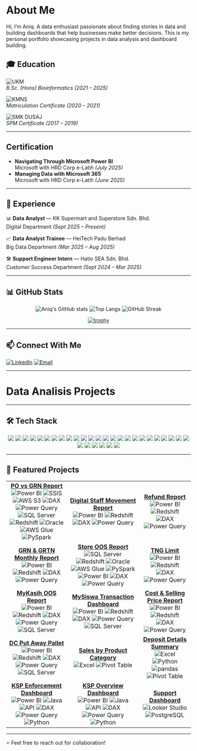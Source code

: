# About Me
Hi, I’m Aniq. A data enthusiast passionate about finding stories in data and building dashboards that help businesses make better decisions.
This is my personal portfolio showcasing projects in data analysis and dashboard building.

## 🎓 Education

![UKM](https://img.shields.io/badge/Universiti%20Kebangsaan%20Malaysia-Bioinformatics-yellow)  
*B.Sc. (Hons) Bioinformatics (2021 – 2025)*  

![KMNS](https://img.shields.io/badge/Kolej%20Matrikulasi%20Negeri%20Sembilan-Foundation%20in%20Computer%20Science-blue)  
*Matriculation Certificate (2020 – 2021)*  

![SMK DUSAJ](https://img.shields.io/badge/SMK%20Dato'%20Undang%20Syed%20Ali%20Al%20Jufri-Class%20Of%20Pure%20Science-red)  
*SPM Certificate (2017 – 2019)*  

---
## Certification

- **Navigating Through Microsoft Power BI**     
Microsoft with HRD Corp e-Latih *(July 2025)*
- **Managing Data with Microsoft 365**    
Microsoft with HRD Corp e-Latih *(June 2025)*  


---

## 💼 Experience

📊 **Data Analyst** — KK Supermart and Superstore Sdn. Bhd.    
Digital Department *(Sept 2025 – Present)*  

📈 **Data Analyst Trainee** — HeiTech Padu Berhad    
Big Data Department *(Mar 2025 – Aug 2025)*  

🛠️ **Support Engineer Intern** — Hatio SEA Sdn. Bhd.    
Customer Success Department *(Sept 2024 – Mar 2025)*  

---

## 📊 GitHub Stats

<div align="center">

![Aniq's GitHub stats](https://github-readme-stats.vercel.app/api?username=aniq-khairani&show_icons=true&theme=tokyonight&title_color=facc15&icon_color=38bdf8&text_color=c9d1d9&bg_color=0d1117)
![Top Langs](https://github-readme-stats.vercel.app/api/top-langs/?username=aniq-khairani&layout=compact&theme=tokyonight&title_color=facc15&text_color=c9d1d9&bg_color=0d1117)
![GitHub Streak](https://streak-stats.demolab.com?user=aniq-khairani&theme=tokyonight&hide_border=true&background=0D1117&ring=38bdf8&fire=facc15&currStreakLabel=facc15)

[![trophy](https://github-profile-trophy.vercel.app/?username=aniq-khairani&theme=tokyonight&no-frame=true&no-bg=true&row=1&column=6&title=MultiLanguage,Commits,Repositories,Followers,PullRequest,Stars)](https://github.com/ryo-ma/github-profile-trophy)

</div>

---

## 📫 Connect With Me

[![LinkedIn](https://img.shields.io/badge/LinkedIn-Connect-blue)](https://www.linkedin.com/in/aniq-khairani/) [![Email](https://img.shields.io/badge/Email-aniqdanial1253%40gmail.com-red)](mailto:aniqdanial1253@gmail.com)


---

# Data Analisis Projects

---


## 🛠️ Tech Stack

<p align="center">
  <!-- Programming Languages -->
  <img src="https://img.shields.io/badge/Java-007396?style=for-the-badge&logo=java&logoColor=white"/>
  <img src="https://img.shields.io/badge/Python-3776AB?style=for-the-badge&logo=python&logoColor=white"/>
  <img src="https://img.shields.io/badge/R-276DC3?style=for-the-badge&logo=r&logoColor=white"/>
  <img src="https://img.shields.io/badge/C++-00599C?style=for-the-badge&logo=cplusplus&logoColor=white"/>
  <img src="https://img.shields.io/badge/HTML5-E34F26?style=for-the-badge&logo=html5&logoColor=white"/>
  <img src="https://img.shields.io/badge/CSS3-1572B6?style=for-the-badge&logo=css3&logoColor=white"/>
  <img src="https://img.shields.io/badge/JavaScript-F7DF1E?style=for-the-badge&logo=javascript&logoColor=black"/>

  <!-- Databases -->
  <img src="https://img.shields.io/badge/Oracle-F80000?style=for-the-badge&logo=oracle&logoColor=white"/>
  <img src="https://img.shields.io/badge/SQL%20Server-CC2927?style=for-the-badge&logo=microsoftsqlserver&logoColor=white"/>
  <img src="https://img.shields.io/badge/MySQL-4479A1?style=for-the-badge&logo=mysql&logoColor=white"/>
  <img src="https://img.shields.io/badge/PostgreSQL-336791?style=for-the-badge&logo=postgresql&logoColor=white"/>
  <img src="https://img.shields.io/badge/Amazon%20Redshift-8C1515?style=for-the-badge&logo=amazonredshift&logoColor=white"/>
  <img src="https://img.shields.io/badge/Microsoft%20Access-A4373A?style=for-the-badge&logo=microsoft-access&logoColor=white"/>

  <!-- Data Engineering & Cloud -->
  <img src="https://img.shields.io/badge/SSIS-217346?style=for-the-badge&logo=microsoftsqlserver&logoColor=white"/>
  <img src="https://img.shields.io/badge/AWS%20Glue-FF9900?style=for-the-badge&logo=amazonaws&logoColor=white"/>
  <img src="https://img.shields.io/badge/AWS%20S3-569A31?style=for-the-badge&logo=amazons3&logoColor=white"/>
  <img src="https://img.shields.io/badge/Apache%20Airflow-017CEE?style=for-the-badge&logo=apache-airflow&logoColor=white"/>
  <img src="https://img.shields.io/badge/PySpark-E25A1C?style=for-the-badge&logo=apache-spark&logoColor=white"/>
  <img src="https://img.shields.io/badge/Linux-FCC624?style=for-the-badge&logo=linux&logoColor=black"/>

  <!-- BI & Analytics Tools -->
  <img src="https://img.shields.io/badge/Power%20BI-F2C811?style=for-the-badge&logo=powerbi&logoColor=black"/>
  <img src="https://img.shields.io/badge/DAX-2C2C2C?style=for-the-badge&logo=powerbi&logoColor=white"/>
  <img src="https://img.shields.io/badge/M%20Code-5A5A5A?style=for-the-badge&logo=powerbi&logoColor=white"/>
  <img src="https://img.shields.io/badge/Power%20Query-217346?style=for-the-badge&logo=microsoft-excel&logoColor=white"/>
  <img src="https://img.shields.io/badge/Looker%20Studio-4285F4?style=for-the-badge&logo=looker&logoColor=white"/>
  <img src="https://img.shields.io/badge/Spotfire-FF7C00?style=for-the-badge&logo=tibco&logoColor=white"/>

  <!-- Microsoft Tools -->
  <img src="https://img.shields.io/badge/Excel-217346?style=for-the-badge&logo=microsoft-excel&logoColor=white"/>
  <img src="https://img.shields.io/badge/Word-2B579A?style=for-the-badge&logo=microsoft-word&logoColor=white"/>
  <img src="https://img.shields.io/badge/PowerPoint-B7472A?style=for-the-badge&logo=microsoft-powerpoint&logoColor=white"/>
  <img src="https://img.shields.io/badge/Power%20Automate-0066FF?style=for-the-badge&logo=powerautomate&logoColor=white"/>

  <!-- Others -->
  <img src="https://img.shields.io/badge/GitHub-181717?style=for-the-badge&logo=github&logoColor=white"/>
  <img src="https://img.shields.io/badge/AWS-232F3E?style=for-the-badge&logo=amazonaws&logoColor=white"/>
</p>


---

## 📂 Featured Projects  

<div align="center">

| | | |
|:--:|:--:|:--:|
| [**PO vs GRN Report**](https://github.com/aniq-khairani/PO-vs-GRN-report)<br>![Power BI](https://img.shields.io/badge/Power%20BI-F2C811?logo=powerbi&logoColor=black&style=flat) ![SSIS](https://img.shields.io/badge/SSIS-CC2927?logo=microsoftsqlserver&logoColor=white&style=flat) ![AWS S3](https://img.shields.io/badge/AWS%20S3-569A31?logo=amazons3&logoColor=white&style=flat) ![DAX](https://img.shields.io/badge/DAX-2C2C2C?logo=powerbi&logoColor=white&style=flat) ![Power Query](https://img.shields.io/badge/Power%20Query-217346?logo=microsoft-excel&logoColor=white&style=flat)<br>![SQL Server](https://img.shields.io/badge/SQL%20Server-CC2927?logo=microsoftsqlserver&logoColor=white&style=flat) ![Redshift](https://img.shields.io/badge/Redshift-8C1515?logo=amazonredshift&logoColor=white&style=flat) ![Oracle](https://img.shields.io/badge/-Oracle-F80000?logo=oracle&logoColor=white&style=flat) ![AWS Glue](https://img.shields.io/badge/AWS%20Glue-FF9900?logo=amazonaws&logoColor=white&style=flat) ![PySpark](https://img.shields.io/badge/PySpark-E25A1C?logo=apache-spark&logoColor=white&style=flat) | [**Digital Staff Movement Report**](https://github.com/aniq-khairani/digital-staff-movement-report)<br>![Power BI](https://img.shields.io/badge/Power%20BI-F2C811?logo=powerbi&logoColor=black&style=flat) ![Redshift](https://img.shields.io/badge/Redshift-8C1515?logo=amazonredshift&logoColor=white&style=flat) ![DAX](https://img.shields.io/badge/DAX-2C2C2C?logo=powerbi&logoColor=white&style=flat) ![Power Query](https://img.shields.io/badge/Power%20Query-217346?logo=microsoft-excel&logoColor=white&style=flat) | [**Refund Report**](https://github.com/aniq-khairani/refund-report)<br>![Power BI](https://img.shields.io/badge/Power%20BI-F2C811?logo=powerbi&logoColor=black&style=flat) ![Redshift](https://img.shields.io/badge/Redshift-8C1515?logo=amazonredshift&logoColor=white&style=flat) ![DAX](https://img.shields.io/badge/DAX-2C2C2C?logo=powerbi&logoColor=white&style=flat) ![Power Query](https://img.shields.io/badge/Power%20Query-217346?logo=microsoft-excel&logoColor=white&style=flat) |
| [**GRN & GRTN Monthly Report**](https://github.com/aniq-khairani/grn-grtn-monthly-report)<br>![Power BI](https://img.shields.io/badge/Power%20BI-F2C811?logo=powerbi&logoColor=black&style=flat) ![Redshift](https://img.shields.io/badge/Redshift-8C1515?logo=amazonredshift&logoColor=white&style=flat) ![DAX](https://img.shields.io/badge/DAX-2C2C2C?logo=powerbi&logoColor=white&style=flat) ![Power Query](https://img.shields.io/badge/Power%20Query-217346?logo=microsoft-excel&logoColor=white&style=flat) | [**Store OOS Report**](https://github.com/aniq-khairani/store-oos)<br>![SQL Server](https://img.shields.io/badge/SQL%20Server-CC2927?logo=microsoftsqlserver&logoColor=white&style=flat) ![Redshift](https://img.shields.io/badge/Redshift-8C1515?logo=amazonredshift&logoColor=white&style=flat) ![Oracle](https://img.shields.io/badge/-Oracle-F80000?logo=oracle&logoColor=white&style=flat) ![AWS Glue](https://img.shields.io/badge/AWS%20Glue-FF9900?logo=amazonaws&logoColor=white&style=flat) ![PySpark](https://img.shields.io/badge/PySpark-E25A1C?logo=apache-spark&logoColor=white&style=flat) ![Power BI](https://img.shields.io/badge/Power%20BI-F2C811?logo=powerbi&logoColor=black&style=flat) ![DAX](https://img.shields.io/badge/DAX-2C2C2C?logo=powerbi&logoColor=white&style=flat) ![Power Query](https://img.shields.io/badge/Power%20Query-217346?logo=microsoft-excel&logoColor=white&style=flat) | [**TNG Limit**](https://github.com/aniq-khairani/TNG-limit-report)<br>![Power BI](https://img.shields.io/badge/Power%20BI-F2C811?logo=powerbi&logoColor=black&style=flat) ![Redshift](https://img.shields.io/badge/Redshift-8C1515?logo=amazonredshift&logoColor=white&style=flat) ![DAX](https://img.shields.io/badge/DAX-2C2C2C?logo=powerbi&logoColor=white&style=flat) ![Power Query](https://img.shields.io/badge/Power%20Query-217346?logo=microsoft-excel&logoColor=white&style=flat) |
| [**MyKasih OOS Report**](https://github.com/aniq-khairani/myKasih-OOS-report)<br>![Power BI](https://img.shields.io/badge/Power%20BI-F2C811?logo=powerbi&logoColor=black&style=flat) ![Redshift](https://img.shields.io/badge/Redshift-8C1515?logo=amazonredshift&logoColor=white&style=flat) ![DAX](https://img.shields.io/badge/DAX-2C2C2C?logo=powerbi&logoColor=white&style=flat) ![Power Query](https://img.shields.io/badge/Power%20Query-217346?logo=microsoft-excel&logoColor=white&style=flat) ![SQL Server](https://img.shields.io/badge/SQL%20Server-CC2927?logo=microsoftsqlserver&logoColor=white&style=flat) | [**MySiswa Transaction Dashboard**](https://github.com/aniq-khairani/mySiswa-transaction-report)<br>![Power BI](https://img.shields.io/badge/Power%20BI-F2C811?logo=powerbi&logoColor=black&style=flat) ![Redshift](https://img.shields.io/badge/Redshift-8C1515?logo=amazonredshift&logoColor=white&style=flat) ![DAX](https://img.shields.io/badge/DAX-2C2C2C?logo=powerbi&logoColor=white&style=flat) ![Power Query](https://img.shields.io/badge/Power%20Query-217346?logo=microsoft-excel&logoColor=white&style=flat) ![SQL Server](https://img.shields.io/badge/SQL%20Server-CC2927?logo=microsoftsqlserver&logoColor=white&style=flat) | [**Cost & Selling Price Report**](https://github.com/aniq-khairani/cost-selling-price-report)<br>![Power BI](https://img.shields.io/badge/Power%20BI-F2C811?logo=powerbi&logoColor=black&style=flat) ![Redshift](https://img.shields.io/badge/Redshift-8C1515?logo=amazonredshift&logoColor=white&style=flat) ![DAX](https://img.shields.io/badge/DAX-2C2C2C?logo=powerbi&logoColor=white&style=flat) ![Power Query](https://img.shields.io/badge/Power%20Query-217346?logo=microsoft-excel&logoColor=white&style=flat) |
| [**DC Put Away Pallet**](https://github.com/aniq-khairani/put-away-pallet-report)<br>![Power BI](https://img.shields.io/badge/Power%20BI-F2C811?logo=powerbi&logoColor=black&style=flat) ![Redshift](https://img.shields.io/badge/Redshift-8C1515?logo=amazonredshift&logoColor=white&style=flat) ![DAX](https://img.shields.io/badge/DAX-2C2C2C?logo=powerbi&logoColor=white&style=flat) ![Power Query](https://img.shields.io/badge/Power%20Query-217346?logo=microsoft-excel&logoColor=white&style=flat) ![SQL Server](https://img.shields.io/badge/SQL%20Server-CC2927?logo=microsoftsqlserver&logoColor=white&style=flat) | [**Sales by Product Category**](https://github.com/aniq-khairani/sales-by-product-category)<br>![Excel](https://img.shields.io/badge/Excel-217346?logo=microsoftexcel&logoColor=white&style=flat) ![Pivot Table](https://img.shields.io/badge/Pivot%20Table-B7472A?logo=microsoft-excel&logoColor=white&style=flat) | [**Deposit Details Summary**](https://github.com/aniq-khairani/deposit-details-summary-report)<br>![Excel](https://img.shields.io/badge/Excel-217346?logo=microsoftexcel&logoColor=white&style=flat) ![Python](https://img.shields.io/badge/Python-3776AB?logo=python&logoColor=white&style=flat) ![pandas](https://img.shields.io/badge/-pandas-150458?logo=pandas&logoColor=white&style=flat) ![Pivot Table](https://img.shields.io/badge/Pivot%20Table-B7472A?logo=microsoft-excel&logoColor=white&style=flat) |
| [**KSP Enforcement Dashboard**](https://github.com/aniq-khairani/ksp-enforcement-dashboard)<br>![Power BI](https://img.shields.io/badge/Power%20BI-F2C811?logo=powerbi&logoColor=black&style=flat) ![Java](https://img.shields.io/badge/Java-007396?logo=java&logoColor=white&style=flat) ![API](https://img.shields.io/badge/API-5A5A5A?logo=swagger&logoColor=white&style=flat) ![DAX](https://img.shields.io/badge/DAX-2C2C2C?logo=powerbi&logoColor=white&style=flat) ![Power Query](https://img.shields.io/badge/Power%20Query-217346?logo=microsoft-excel&logoColor=white&style=flat) ![Python](https://img.shields.io/badge/Python-3776AB?logo=python&logoColor=white&style=flat) | [**KSP Overview Dashboard**](https://github.com/aniq-khairani/ksp-overview-dashboard)<br>![Power BI](https://img.shields.io/badge/Power%20BI-F2C811?logo=powerbi&logoColor=black&style=flat) ![Java](https://img.shields.io/badge/Java-007396?logo=java&logoColor=white&style=flat) ![API](https://img.shields.io/badge/API-5A5A5A?logo=swagger&logoColor=white&style=flat) ![DAX](https://img.shields.io/badge/DAX-2C2C2C?logo=powerbi&logoColor=white&style=flat) ![Power Query](https://img.shields.io/badge/Power%20Query-217346?logo=microsoft-excel&logoColor=white&style=flat) ![Python](https://img.shields.io/badge/Python-3776AB?logo=python&logoColor=white&style=flat) | [**Support Dashboard**](https://github.com/aniq-khairani/support-dashboard)<br>![Looker Studio](https://img.shields.io/badge/Looker%20Studio-4285F4?logo=looker&logoColor=white&style=flat) ![PostgreSQL](https://img.shields.io/badge/PostgreSQL-336791?logo=postgresql&logoColor=white&style=flat) | | |

</div>


---

⭐ Feel free to reach out for collaboration!

